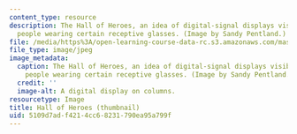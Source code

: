 ```yaml
---
content_type: resource
description: The Hall of Heroes, an idea of digital-signal displays visible only to
  people wearing certain receptive glasses. (Image by Sandy Pentland.)
file: /media/https%3A/open-learning-course-data-rc.s3.amazonaws.com/mas-966-digital-anthropology-spring-2003/5109d7adf4214cc68231790ea95a799f_mas-966s03-th.jpg
file_type: image/jpeg
image_metadata:
  caption: The Hall of Heroes, an idea of digital-signal displays visible only to
    people wearing certain receptive glasses. (Image by Sandy Pentland.)
  credit: ''
  image-alt: A digital display on columns.
resourcetype: Image
title: Hall of Heroes (thumbnail)
uid: 5109d7ad-f421-4cc6-8231-790ea95a799f
---
```

